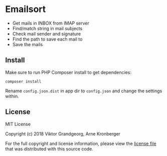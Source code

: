 # Emailsort

- Get mails in INBOX from IMAP server
- Find/match string in mail subjects
- Check mail sender and signature
- Find the path to save each mail to
- Save the mails


## Install

Make sure to run PHP Composer install to get dependencies:

```
composer install
```

Rename ```config.json.dist``` in app dir to ```config.json``` and change the settings within.

## License

MIT License

Copyright (c) 2018 Viktor Grandgeorg, Arne Kronberger

For the full copyright and license information,
please view the [license file](LICENSE)
that was distributed with this source code.
